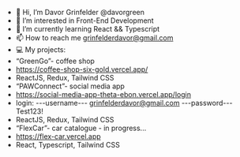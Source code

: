 - 👋 Hi, I’m Davor Grinfelder @davorgreen
- 👀 I’m interested in Front-End Development
- 🌱 I’m currently learning React && Typescript
- 📫 How to reach me grinfelderdavor@gmail.com
- 💻 My projects:
- “GreenGo”- coffee shop
- https://coffee-shop-six-gold.vercel.app/
- ReactJS, Redux, Tailwind CSS
- “PAWConnect”- social media app
- https://social-media-app-theta-ebon.vercel.app/login
- login:
---username---
 grinfelderdavor@gmail.com
---password---
  Test123!
- ReactJS, Redux, Tailwind CSS
- “FlexCar”- car catalogue - in progress...
- https://flex-car.vercel.app
- React, Typescript, Tailwind CSS



